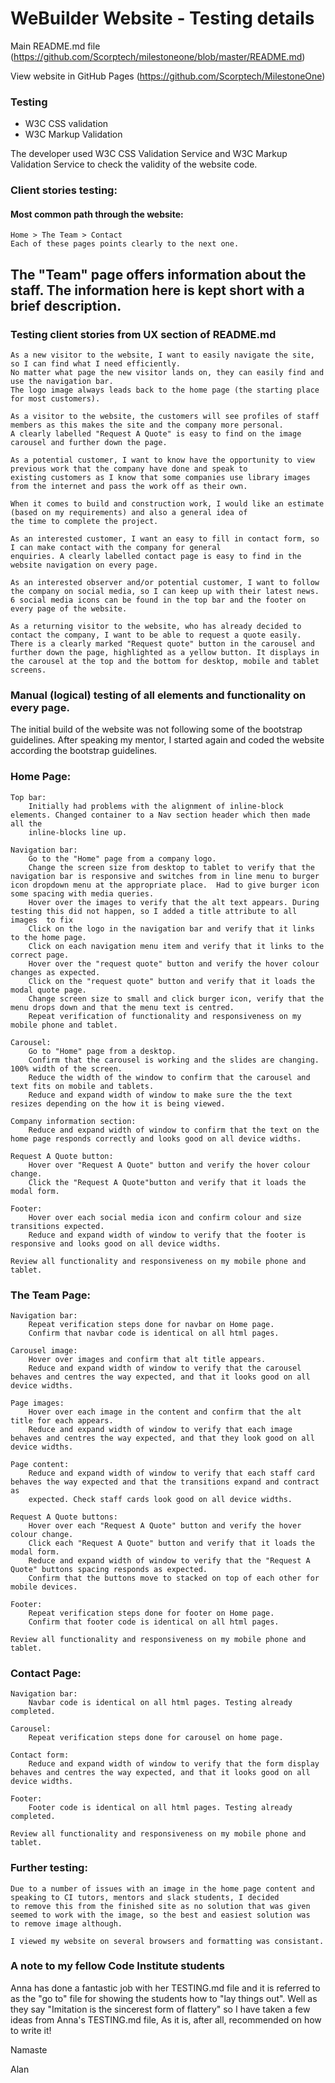 # WeBuilder Website - Testing details

Main README.md file (https://github.com/Scorptech/milestoneone/blob/master/README.md)

View website in GitHub Pages (https://github.com/Scorptech/MilestoneOne)

### Testing

* W3C CSS validation
* W3C Markup Validation

The developer used W3C CSS Validation Service and W3C Markup Validation Service to check the validity of the website code.

### Client stories testing:

#### Most common path through the website:

    Home > The Team > Contact
    Each of these pages points clearly to the next one. 

## The "Team" page offers information about the staff. The information here is kept short with a brief description.

### Testing client stories from UX section of README.md

    As a new visitor to the website, I want to easily navigate the site, so I can find what I need efficiently.
    No matter what page the new visitor lands on, they can easily find and use the navigation bar.
    The logo image always leads back to the home page (the starting place for most customers).
    
    As a visitor to the website, the customers will see profiles of staff members as this makes the site and the company more personal.
    A clearly labelled "Request A Quote" is easy to find on the image carousel and further down the page.
    
    As a potential customer, I want to know have the opportunity to view previous work that the company have done and speak to 
    existing customers as I know that some companies use library images from the internet and pass the work off as their own.

    When it comes to build and construction work, I would like an estimate (based on my requirements) and also a general idea of 
    the time to complete the project. 

    As an interested customer, I want an easy to fill in contact form, so I can make contact with the company for general
    enquiries. A clearly labelled contact page is easy to find in the website navigation on every page.

    As an interested observer and/or potential customer, I want to follow the company on social media, so I can keep up with their latest news.
    6 social media icons can be found in the top bar and the footer on every page of the website.

    As a returning visitor to the website, who has already decided to contact the company, I want to be able to request a quote easily.
    There is a clearly marked "Request quote" button in the carousel and further down the page, highlighted as a yellow button. It displays in the carousel at the top and the bottom for desktop, mobile and tablet screens.

### Manual (logical) testing of all elements and functionality on every page.

The initial build of the website was not following some of the bootstrap guidelines. After speaking my mentor, I started again and
coded the website according the bootstrap guidelines. 

### Home Page:

    Top bar:
        Initially had problems with the alignment of inline-block elements. Changed container to a Nav section header which then made all the
        inline-blocks line up. 
    
    Navigation bar:
        Go to the "Home" page from a company logo.
        Change the screen size from desktop to tablet to verify that the navigation bar is responsive and switches from in line menu to burger icon dropdown menu at the appropriate place.  Had to give burger icon some spacing with media queries. 
        Hover over the images to verify that the alt text appears. During testing this did not happen, so I added a title attribute to all images  to fix
        Click on the logo in the navigation bar and verify that it links to the home page.
        Click on each navigation menu item and verify that it links to the correct page.
        Hover over the "request quote" button and verify the hover colour changes as expected.
        Click on the "request quote" button and verify that it loads the modal quote page.
        Change screen size to small and click burger icon, verify that the menu drops down and that the menu text is centred.
        Repeat verification of functionality and responsiveness on my mobile phone and tablet.

    Carousel:
        Go to "Home" page from a desktop.
        Confirm that the carousel is working and the slides are changing. 100% width of the screen.
        Reduce the width of the window to confirm that the carousel and text fits on mobile and tablets.
        Reduce and expand width of window to make sure the the text resizes depending on the how it is being viewed.

    Company information section:
        Reduce and expand width of window to confirm that the text on the home page responds correctly and looks good on all device widths.

    Request A Quote button:
        Hover over "Request A Quote" button and verify the hover colour change.
        Click the "Request A Quote"button and verify that it loads the modal form.

    Footer:
        Hover over each social media icon and confirm colour and size transitions expected.
        Reduce and expand width of window to verify that the footer is responsive and looks good on all device widths.

    Review all functionality and responsiveness on my mobile phone and tablet.

### The Team Page:

    Navigation bar:
        Repeat verification steps done for navbar on Home page.
        Confirm that navbar code is identical on all html pages.

    Carousel image:
        Hover over images and confirm that alt title appears.
        Reduce and expand width of window to verify that the carousel behaves and centres the way expected, and that it looks good on all device widths.

    Page images:
        Hover over each image in the content and confirm that the alt title for each appears.
        Reduce and expand width of window to verify that each image behaves and centres the way expected, and that they look good on all device widths.

    Page content:
        Reduce and expand width of window to verify that each staff card behaves the way expected and that the transitions expand and contract as
        expected. Check staff cards look good on all device widths.

    Request A Quote buttons:
        Hover over each "Request A Quote" button and verify the hover colour change.
        Click each "Request A Quote" button and verify that it loads the modal form.
        Reduce and expand width of window to verify that the "Request A Quote" buttons spacing responds as expected.
        Confirm that the buttons move to stacked on top of each other for mobile devices.

    Footer:
        Repeat verification steps done for footer on Home page.
        Confirm that footer code is identical on all html pages.

    Review all functionality and responsiveness on my mobile phone and tablet.

### Contact Page:

    Navigation bar:
        Navbar code is identical on all html pages. Testing already completed.

    Carousel:
        Repeat verification steps done for carousel on home page.

    Contact form:
        Reduce and expand width of window to verify that the form display behaves and centres the way expected, and that it looks good on all device widths.

    Footer:
        Footer code is identical on all html pages. Testing already completed.

    Review all functionality and responsiveness on my mobile phone and tablet.

### Further testing:

    Due to a number of issues with an image in the home page content and speaking to CI tutors, mentors and slack students, I decided
    to remove this from the finished site as no solution that was given seemed to work with the image, so the best and easiest solution was
    to remove image although. 
    
    I viewed my website on several browsers and formatting was consistant.

### A note to my fellow Code Institute students

Anna has done a fantastic job with her TESTING.md file and it is referred to as the "go to" file for showing the students how to "lay things out". Well as they say "Imitation is the sincerest form of flattery" so I have taken a few ideas from Anna's TESTING.md file, As it is, after all, 
recommended on how to write it!  

Namaste

Alan